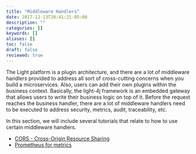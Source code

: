 ```yaml
---
title: "Middleware Handlers"
date: 2017-12-13T20:41:21-05:00
description: ""
categories: []
keywords: []
aliases: []
toc: false
draft: false
reviewed: true
---
```


The Light platform is a plugin architecture, and there are a lot of middleware handlers provided to address all sort of cross-cutting concerns when you build a microservices. Also, users can add their own plugins within the business context. Basically, the light-4j framework is an embedded gateway that allows users to write their business logic on top of it. Before the request reaches the business handler, there are a lot of middleware handlers need to be executed to address security, metrics, audit, traceability, etc.

In this section, we will include several tutorials that relate to how to use certain middleware handlers.


* [CORS - Cross-Origin Resource Sharing](/tutorial/middleware/cors/)
* [Prometheus for metrics](/tutorial/middleware/prometheus/)


